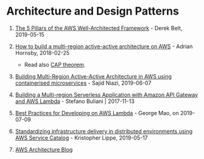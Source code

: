 # Architecture and Design Patterns

1. [The 5 Pillars of the AWS Well-Architected Framework](
https://aws.amazon.com/blogs/apn/the-5-pillars-of-the-aws-well-architected-framework/
) - Derek Belt, 2019-05-15

1. [How to build a multi-region active-active architecture on AWS](
https://read.acloud.guru/why-and-how-do-we-build-a-multi-region-active-active-architecture-6d81acb7d208
) - Adrian Hornsby, 2018-02-25
    - Read also [CAP theorem](https://en.wikipedia.org/wiki/CAP_theorem).

1. [Building Multi-Region Active-Active Architecture in AWS using containerised microservices](
https://medium.com/@sajidniazi/building-multi-region-active-active-architecture-in-aws-using-containerised-microservices-7b1d40a7063f
) - Sajid Niazi, 2019-06-07

1. [Building a Multi-region Serverless Application with Amazon API Gateway and AWS Lambda](
https://aws.amazon.com/blogs/compute/building-a-multi-region-serverless-application-with-amazon-api-gateway-and-aws-lambda/
) - Stefano Buliani | 2017-11-13

1. [Best Practices for Developing on AWS Lambda](
https://aws.amazon.com/blogs/architecture/best-practices-for-developing-on-aws-lambda/
) - George Mao, on 2019-07-09

1. [Standardizing infrastructure delivery in distributed environments using AWS Service Catalog](
https://aws.amazon.com/blogs/mt/standardizing-infrastructure-delivery-in-distributed-environments-using-aws-service-catalog/
) - Kristopher Lippe, 2019-05-17

1. [AWS Architecture Blog](
https://aws.amazon.com/blogs/architecture/
)
